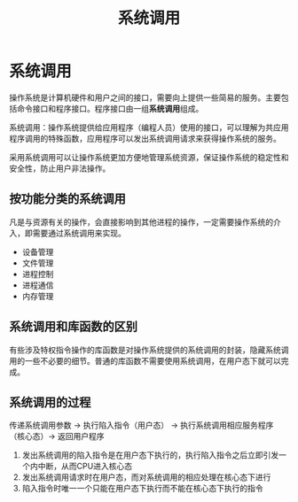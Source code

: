﻿---
title: '系统调用'
tags: ['操作系统']
---
# 系统调用

操作系统是计算机硬件和用户之间的接口，需要向上提供一些简易的服务。主要包括命令接口和程序接口。程序接口由一组**系统调用**组成。

系统调用：操作系统提供给应用程序（编程人员）使用的接口，可以理解为共应用程序调用的特殊函数，应用程序可以发出系统调用请求来获得操作系统的服务。

采用系统调用可以让操作系统更加方便地管理系统资源，保证操作系统的稳定性和安全性，防止用户非法操作。

## 按功能分类的系统调用

凡是与资源有关的操作，会直接影响到其他进程的操作，一定需要操作系统的介入，即需要通过系统调用来实现。

- 设备管理
- 文件管理
- 进程控制
- 进程通信
- 内存管理

## 系统调用和库函数的区别

有些涉及特权指令操作的库函数是对操作系统提供的系统调用的封装，隐藏系统调用的一些不必要的细节。普通的库函数不需要使用系统调用，在用户态下就可以完成。

## 系统调用的过程

传递系统调用参数 -> 执行陷入指令（用户态） -> 执行系统调用相应服务程序（核心态）-> 返回用户程序

1. 发出系统调用的陷入指令是在用户态下执行的，执行陷入指令之后立即引发一个内中断，从而CPU进入核心态
2. 发出系统调用请求时在用户态，而对系统调用的相应处理在核心态下进行
3. 陷入指令时唯一一个只能在用户态下执行而不能在核心态下执行的指令
